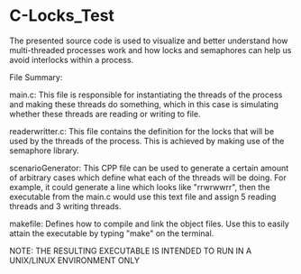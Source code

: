 # C-Locks_Test
The presented source code is used to visualize and better understand how multi-threaded processes work and how locks and semaphores can help us avoid interlocks within a process. 

File Summary:
  
  main.c: This file is responsible for instantiating the threads of the process and making these threads do something, which in this case is simulating whether these threads are reading or writing to file.
  
  readerwritter.c: This file contains the definition for the locks that will be used by the threads of the process. This is achieved by making use of the semaphore library.
  
  scenarioGenerator: This CPP file can be used to generate a certain amount of arbitrary cases which define what each of the threads will be doing. For example, it could generate a line which looks like "rrwrwwrr", then the executable from the main.c would use this text file and assign 5 reading threads and 3 writing threads.
  
  makefile: Defines how to compile and link the object files. Use this to easily attain the executable by typing "make" on the terminal.
  
NOTE: THE RESULTING EXECUTABLE IS INTENDED TO RUN IN A UNIX/LINUX ENVIRONMENT ONLY
